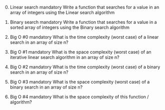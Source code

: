 0. Linear search mandatory
Write a function that searches for a value in an array of integers using the Linear search algorithm


 
1. Binary search mandatory
Write a function that searches for a value in a sorted array of integers using the Binary search algorithm


 
2. Big O #0 mandatory
What is the time complexity (worst case) of a linear search in an array of size n?


 
3. Big O #1 mandatory
What is the space complexity (worst case) of an iterative linear search algorithm in an array of size n?


 
4. Big O #2 mandatory
What is the time complexity (worst case) of a binary search in an array of size n?


 
5. Big O #3 mandatory
What is the space complexity (worst case) of a binary search in an array of size n?


 
6. Big O #4 mandatory
What is the space complexity of this function / algorithm?

